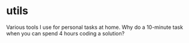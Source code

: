 # utils
Various tools I use for personal tasks at home. Why do a 10-minute task when you can spend 4 hours coding a solution?

